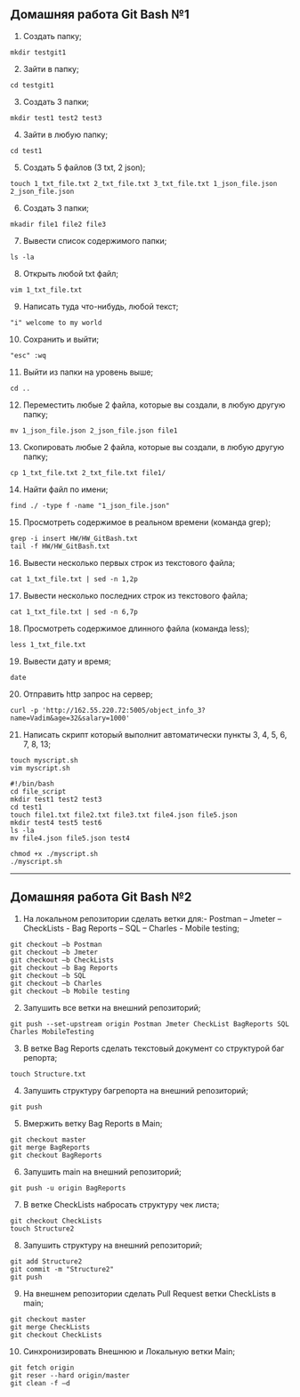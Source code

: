 ## Домашняя работа Git Bash №1
1. Создать папку;
```	
mkdir testgit1
```
2. Зайти в папку;
```	
cd testgit1
```
3. Создать 3 папки;
```	
mkdir test1 test2 test3
```
4. Зайти в любую папку;
```	
cd test1
```
5. Создать 5 файлов (3 txt, 2 json);
```	
touch 1_txt_file.txt 2_txt_file.txt 3_txt_file.txt 1_json_file.json 2_json_file.json
```
6. Создать 3 папки;
```	
mkadir file1 file2 file3
```
7. Вывести список содержимого папки;
```	
ls -la
```
8. Открыть любой txt файл;
```	
vim 1_txt_file.txt
```
9. Написать туда что-нибудь, любой текст;
```	
"i" welcome to my world
```
10. Сохранить и выйти;
```	
"esc" :wq
```
11. Выйти из папки на уровень выше;
```	
cd ..
```
12. Переместить любые 2 файла, которые вы создали, в любую другую папку;
```	
mv 1_json_file.json 2_json_file.json file1
```
13. Скопировать любые 2 файла, которые вы создали, в любую другую папку;
```	
cp 1_txt_file.txt 2_txt_file.txt file1/
```
14. Найти файл по имени;
```	
find ./ -type f -name "1_json_file.json"
```
15. Просмотреть содержимое в реальном времени (команда grep);
```
grep -i insert HW/HW_GitBash.txt
tail -f HW/HW_GitBash.txt
```
16. Вывести несколько первых строк из текстового файла;
```	
cat 1_txt_file.txt | sed -n 1,2p
```
17. Вывести несколько последних строк из текстового файла;
```	
cat 1_txt_file.txt | sed -n 6,7p
```
18. Просмотреть содержимое длинного файла (команда less);
```	
less 1_txt_file.txt
```
19. Вывести дату и время;
```	
date
```
20. Отправить http запрос на сервер;
```	
curl -p 'http://162.55.220.72:5005/object_info_3?name=Vadim&age=32&salary=1000'
```
21. Написать скрипт который выполнит автоматически пункты 3, 4, 5, 6, 7, 8, 13;
```	
touch myscript.sh
vim myscript.sh

#!/bin/bash
cd file_script
mkdir test1 test2 test3
cd test1
touch file1.txt file2.txt file3.txt file4.json file5.json
mkdir test4 test5 test6
ls -la
mv file4.json file5.json test4

chmod +x ./myscript.sh
./myscript.sh
```
____
## Домашняя работа Git Bash №2
1. На локальном репозитории сделать ветки для:- Postman – Jmeter – CheckLists - Bag Reports – SQL – Charles - Mobile testing;
```	
git checkout –b Postman
git checkout –b Jmeter
git checkout –b CheckLists
git checkout –b Bag Reports
git checkout –b SQL
git checkout –b Charles
git checkout –b Mobile testing
```
2. Запушить все ветки на внешний репозиторий;
```	
git push --set-upstream origin Postman Jmeter CheckList BagReports SQL Charles MobileTesting
```
3. В ветке Bag Reports сделать текстовый документ со структурой баг репорта;
```	
touch Structure.txt
```
4. Запушить структуру багрепорта на внешний репозиторий;
```
git push
```
5. Вмержить ветку Bag Reports в Main;
```	
git checkout master
git merge BagReports
git checkout BagReports
```
6. Запушить main на внешний репозиторий;
```	
git push -u origin BagReports
```
7. В ветке CheckLists набросать структуру чек листа;
```	
git checkout CheckLists
touch Structure2
```
8. Запушить структуру на внешний репозиторий;
```	
git add Structure2
git commit -m "Structure2"
git push
```
9. На внешнем репозитории сделать Pull Request ветки CheckLists в main;
```	
git checkout master
git merge CheckLists
git checkout CheckLists
```
10. Синхронизировать Внешнюю и Локальную ветки Main;
```	
git fetch origin
git reser --hard origin/master
git clean -f –d
```
